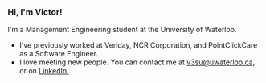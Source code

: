 ### Hi, I'm Victor!

I'm a Management Engineering student at the University of Waterloo.

* I've previously worked at Veriday, NCR Corporation, and PointClickCare as a Software Engineer.
* I love meeting new people. You can contact me at v3su@uwaterloo.ca, or on [LinkedIn.](https://www.linkedin.com/in/victorsu21/)
